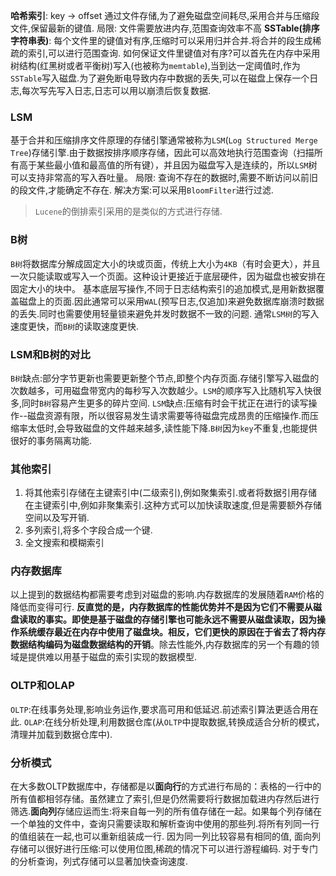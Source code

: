 **哈希索引**: 
key -> offset 通过文件存储,为了避免磁盘空间耗尽,采用合并与压缩段文件,保留最新的键值.
局限: 文件需要放进内存,范围查询效率不高
**SSTable(排序字符串表)**:
每个文件里的键值对有序,压缩时可以采用归并合并.将合并的段生成稀疏的索引,可以进行范围查询.
如何保证文件里键值对有序?可以首先在内存中采用树结构(红黑树或者平衡树)写入(也被称为`memtable`),当到达一定阈值时,作为`SSTable`写入磁盘.为了避免断电导致内存中数据的丢失,可以在磁盘上保存一个日志,每次写先写入日志,日志可以用以崩溃后恢复数据.
### LSM
基于合并和压缩排序文件原理的存储引擎通常被称为`LSM`(`Log Structured Merge Tree`)存储引擎.由于数据按排序顺序存储，因此可以高效地执行范围查询（扫描所有高于某些最小值和最高值的所有键），并且因为磁盘写入是连续的，所以`LSM`树可以支持非常高的写入吞吐量。
局限: 查询不存在的数据时,需要不断访问以前旧的段文件,才能确定不存在.
解决方案:可以采用`BloomFilter`进行过滤.
> `Lucene`的倒排索引采用的是类似的方式进行存储.
### B树
`B树`将数据库分解成固定大小的块或页面，传统上大小为`4KB`（有时会更大），并且一次只能读取或写入一个页面。这种设计更接近于底层硬件，因为磁盘也被安排在固定大小的块中。
基本底层写操作,不同于日志结构索引的追加模式,是用新数据覆盖磁盘上的页面.因此通常可以采用`WAL`(预写日志,仅追加)来避免数据库崩溃时数据的丢失.同时也需要使用轻量锁来避免并发时数据不一致的问题.
通常`LSM树`的写入速度更快，而`B树`的读取速度更快.
### LSM和B树的对比
`B树`缺点:部分字节更新也需要更新整个节点,即整个内存页面.存储引擎写入磁盘的次数越多，可用磁盘带宽内的每秒写入次数越少。`LSM`的顺序写入比随机写入快很多,同时`B树`容易产生更多的碎片空间.
`LSM`缺点:压缩有时会干扰正在进行的读写操作--磁盘资源有限，所以很容易发生请求需要等待磁盘完成昂贵的压缩操作.而压缩率太低时,会导致磁盘的文件越来越多,读性能下降.`B树`因为`key`不重复,也能提供很好的事务隔离功能.
### 其他索引
1. 将其他索引存储在主键索引中(二级索引),例如聚集索引.或者将数据引用存储在主键索引中,例如非聚集索引.这种方式可以加快读取速度,但是需要额外存储空间以及写开销.
2. 多列索引,将多个字段合成一个键.
3. 全文搜索和模糊索引
### 内存数据库
以上提到的数据结构都需要考虑到对磁盘的影响.内存数据库的发展随着`RAM`价格的降低而变得可行.
**反直觉的是，内存数据库的性能优势并不是因为它们不需要从磁盘读取的事实。即使是基于磁盘的存储引擎也可能永远不需要从磁盘读取，因为操作系统缓存最近在内存中使用了磁盘块。相反，它们更快的原因在于省去了将内存数据结构编码为磁盘数据结构的开销**。除去性能外,内存数据库的另一个有趣的领域是提供难以用基于磁盘的索引实现的数据模型.
### OLTP和OLAP
`OLTP`:在线事务处理,影响业务运作,要求高可用和低延迟.前述索引算法更适合用在此.
`OLAP`:在线分析处理,利用数据仓库(从`OLTP`中提取数据,转换成适合分析的模式，清理并加载到数据仓库中).
### 分析模式
在大多数OLTP数据库中，存储都是以**面向行**的方式进行布局的：表格的一行中的所有值都相邻存储。虽然建立了索引,但是仍然需要将行数据加载进内存然后进行筛选.**面向列**存储应运而生:将来自每一列的所有值存储在一起。如果每个列存储在一个单独的文件中，查询只需要读取和解析查询中使用的那些列.将所有列同一行的值组装在一起,也可以重新组装成一行.
因为同一列比较容易有相同的值, 面向列存储可以很好进行压缩:可以使用位图,稀疏的情况下可以进行游程编码.
对于专门的分析查询，列式存储可以显著加快查询速度.




​                